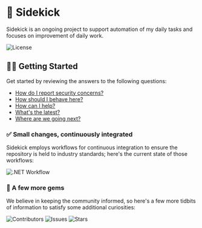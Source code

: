 # 🤖 Sidekick

Sidekick is an ongoing project to support automation of my daily tasks and focuses on improvement of daily work.

![License](https://img.shields.io/github/license/tacosontitan/sidekick?logo=github&style=for-the-badge)

## 💁‍♀️ Getting Started

Get started by reviewing the answers to the following questions:

- [How do I report security concerns?](./SECURITY.md)
- [How should I behave here?](./CODE_OF_CONDUCT.md)
- [How can I help?](./CONTRIBUTING.md)
- [What's the latest?](./resources/RELEASE_NOTES.md)
- [Where are we going next?](https://github.com/users/tacosontitan/projects/10/views/19)

### ✅ Small changes, continuously integrated

Sidekick employs workflows for continuous integration to ensure the repository is held to industry standards; here's the
current state of those workflows:

![.NET Workflow](https://img.shields.io/github/actions/workflow/status/tacosontitan/sidekick/build.yml?label=Build%20and%20Test&logo=dotnet&style=for-the-badge)

### 💎 A few more gems

We believe in keeping the community informed, so here's a few more tidbits of information to satisfy some additional
curiosities:

![Contributors](https://img.shields.io/github/contributors/tacosontitan/sidekick?logo=github&style=for-the-badge)
![Issues](https://img.shields.io/github/issues/tacosontitan/sidekick?logo=github&style=for-the-badge)
![Stars](https://img.shields.io/github/stars/tacosontitan/sidekick?logo=github&style=for-the-badge)
